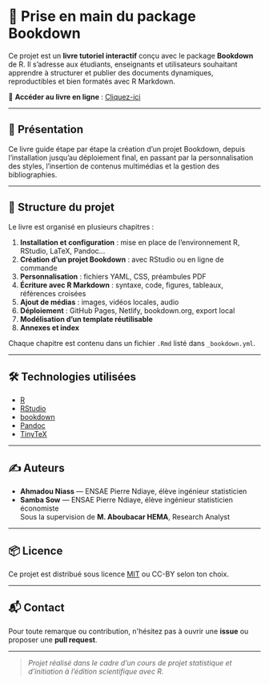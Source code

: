 # 📘 Prise en main du package Bookdown

Ce projet est un **livre tutoriel interactif** conçu avec le package **Bookdown** de R. Il s’adresse aux étudiants, enseignants et utilisateurs souhaitant apprendre à structurer et publier des documents dynamiques, reproductibles et bien formatés avec R Markdown.

🔗 **Accéder au livre en ligne** : [Cliquez-ici](https://bookdown.org/ahmadouniass2/Atlas-Spectral-Sahel/)

---

## 📖 Présentation

Ce livre guide étape par étape la création d’un projet Bookdown, depuis l’installation jusqu’au déploiement final, en passant par la personnalisation des styles, l’insertion de contenus multimédias et la gestion des bibliographies.

---

## 🧱 Structure du projet

Le livre est organisé en plusieurs chapitres :

1. **Installation et configuration** : mise en place de l’environnement R, RStudio, LaTeX, Pandoc...
2. **Création d’un projet Bookdown** : avec RStudio ou en ligne de commande
3. **Personnalisation** : fichiers YAML, CSS, préambules PDF
4. **Écriture avec R Markdown** : syntaxe, code, figures, tableaux, références croisées
5. **Ajout de médias** : images, vidéos locales, audio
6. **Déploiement** : GitHub Pages, Netlify, bookdown.org, export local
7. **Modélisation d’un template réutilisable**
8. **Annexes et index**

Chaque chapitre est contenu dans un fichier `.Rmd` listé dans `_bookdown.yml`.


---

## 🛠️ Technologies utilisées

- [R]([https://cran.r-project.org/])
- [RStudio]([https://posit.co/])
- [bookdown]([https://bookdown.org/])
- [Pandoc]([https://pandoc.org/])
- [TinyTeX]([https://yihui.org/tinytex/])

---

## ✍️ Auteurs

- **Ahmadou Niass** — ENSAE Pierre Ndiaye, élève ingénieur statisticien
- **Samba Sow** — ENSAE Pierre Ndiaye, élève ingénieur statisticien économiste  
Sous la supervision de **M. Aboubacar HEMA**, Research Analyst

---

## 📦 Licence

Ce projet est distribué sous licence [MIT](LICENSE) ou CC-BY selon ton choix.

---

## 📬 Contact

Pour toute remarque ou contribution, n'hésitez pas à ouvrir une **issue** ou proposer une **pull request**.

---

> _Projet réalisé dans le cadre d’un cours de projet statistique et d’initiation à l’édition scientifique avec R._
